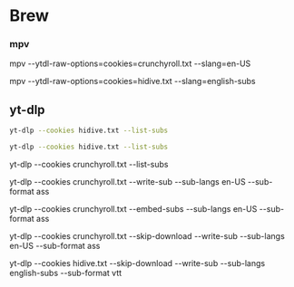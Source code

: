 # Brew

### mpv

mpv --ytdl-raw-options=cookies=crunchyroll.txt --slang=en-US 

mpv --ytdl-raw-options=cookies=hidive.txt --slang=english-subs 

## yt-dlp
```bash
yt-dlp --cookies hidive.txt --list-subs
```
```bash
yt-dlp --cookies hidive.txt --list-subs 
```
yt-dlp --cookies crunchyroll.txt --list-subs 



yt-dlp --cookies crunchyroll.txt --write-sub --sub-langs en-US --sub-format ass 

yt-dlp --cookies crunchyroll.txt --embed-subs --sub-langs en-US --sub-format ass 

yt-dlp --cookies crunchyroll.txt --skip-download --write-sub --sub-langs en-US --sub-format ass 

yt-dlp --cookies hidive.txt --skip-download --write-sub --sub-langs english-subs --sub-format vtt 
